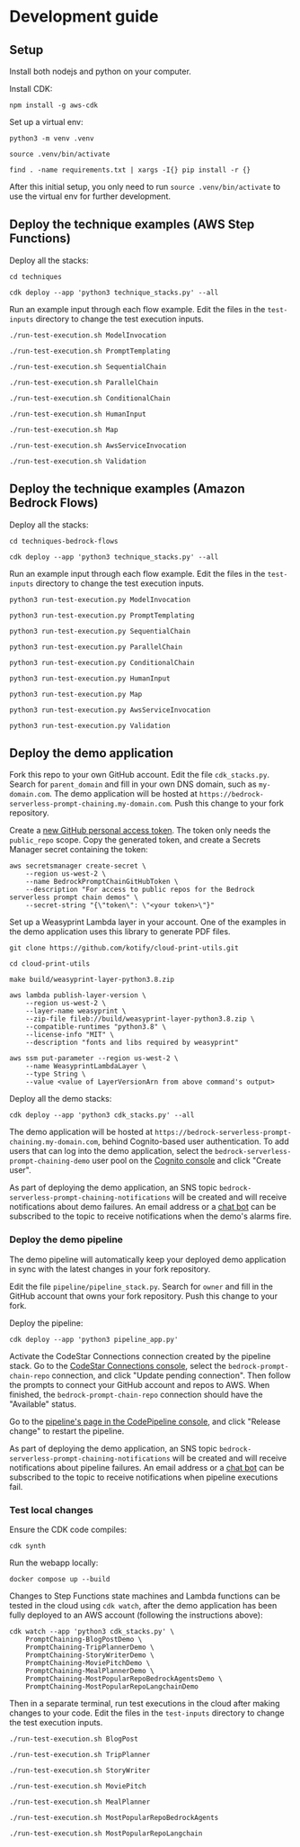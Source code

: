 # Development guide

## Setup

Install both nodejs and python on your computer.

Install CDK:
```
npm install -g aws-cdk
```

Set up a virtual env:
```
python3 -m venv .venv

source .venv/bin/activate

find . -name requirements.txt | xargs -I{} pip install -r {}
```
After this initial setup, you only need to run `source .venv/bin/activate` to use the virtual env for further development.

## Deploy the technique examples (AWS Step Functions)

Deploy all the stacks:
```
cd techniques

cdk deploy --app 'python3 technique_stacks.py' --all
```

Run an example input through each flow example. Edit the files in the `test-inputs` directory to change the test execution inputs.
```
./run-test-execution.sh ModelInvocation

./run-test-execution.sh PromptTemplating

./run-test-execution.sh SequentialChain

./run-test-execution.sh ParallelChain

./run-test-execution.sh ConditionalChain

./run-test-execution.sh HumanInput

./run-test-execution.sh Map

./run-test-execution.sh AwsServiceInvocation

./run-test-execution.sh Validation
```

## Deploy the technique examples (Amazon Bedrock Flows)

Deploy all the stacks:
```
cd techniques-bedrock-flows

cdk deploy --app 'python3 technique_stacks.py' --all
```

Run an example input through each flow example. Edit the files in the `test-inputs` directory to change the test execution inputs.
```
python3 run-test-execution.py ModelInvocation

python3 run-test-execution.py PromptTemplating

python3 run-test-execution.py SequentialChain

python3 run-test-execution.py ParallelChain

python3 run-test-execution.py ConditionalChain

python3 run-test-execution.py HumanInput

python3 run-test-execution.py Map

python3 run-test-execution.py AwsServiceInvocation

python3 run-test-execution.py Validation
```

## Deploy the demo application

Fork this repo to your own GitHub account.
Edit the file `cdk_stacks.py`. Search for `parent_domain` and fill in your own DNS domain, such as `my-domain.com`.
The demo application will be hosted at `https://bedrock-serverless-prompt-chaining.my-domain.com`.
Push this change to your fork repository.

Create a [new GitHub personal access token](https://github.com/settings/tokens/new).
The token only needs the `public_repo` scope.
Copy the generated token, and create a Secrets Manager secret containing the token:
```
aws secretsmanager create-secret \
    --region us-west-2 \
    --name BedrockPromptChainGitHubToken \
    --description "For access to public repos for the Bedrock serverless prompt chain demos" \
    --secret-string "{\"token\": \"<your token>\"}"
```


Set up a Weasyprint Lambda layer in your account. One of the examples in the demo application uses this library to generate PDF files.
```
git clone https://github.com/kotify/cloud-print-utils.git

cd cloud-print-utils

make build/weasyprint-layer-python3.8.zip

aws lambda publish-layer-version \
    --region us-west-2 \
    --layer-name weasyprint \
    --zip-file fileb://build/weasyprint-layer-python3.8.zip \
    --compatible-runtimes "python3.8" \
    --license-info "MIT" \
    --description "fonts and libs required by weasyprint"

aws ssm put-parameter --region us-west-2 \
    --name WeasyprintLambdaLayer \
    --type String \
    --value <value of LayerVersionArn from above command's output>
```

Deploy all the demo stacks:
```
cdk deploy --app 'python3 cdk_stacks.py' --all
```

The demo application will be hosted at `https://bedrock-serverless-prompt-chaining.my-domain.com`,
behind Cognito-based user authentication.
To add users that can log into the demo application, select the `bedrock-serverless-prompt-chaining-demo` user pool on the
[Cognito console](https://us-west-2.console.aws.amazon.com/cognito/v2/idp/user-pools?region=us-west-2)
and click "Create user".

As part of deploying the demo application, an SNS topic `bedrock-serverless-prompt-chaining-notifications`
will be created and will receive notifications about demo failures.
An email address or a [chat bot](https://docs.aws.amazon.com/chatbot/latest/adminguide/setting-up.html)
can be subscribed to the topic to receive notifications when the demo's alarms fire.

### Deploy the demo pipeline

The demo pipeline will automatically keep your deployed demo application in sync with the latest changes in your fork repository.

Edit the file `pipeline/pipeline_stack.py`.
Search for `owner` and fill in the GitHub account that owns your fork repository.
Push this change to your fork.

Deploy the pipeline:
```
cdk deploy --app 'python3 pipeline_app.py'
```

Activate the CodeStar Connections connection created by the pipeline stack.
Go to the [CodeStar Connections console](https://console.aws.amazon.com/codesuite/settings/connections?region=us-west-2),
select the `bedrock-prompt-chain-repo` connection, and click "Update pending connection".
Then follow the prompts to connect your GitHub account and repos to AWS.
When finished, the `bedrock-prompt-chain-repo` connection should have the "Available" status.

Go to the [pipeline's page in the CodePipeline console](https://us-west-2.console.aws.amazon.com/codesuite/codepipeline/pipelines/bedrock-serverless-prompt-chaining-demo/view?region=us-west-2),
and click "Release change" to restart the pipeline.

As part of deploying the demo application, an SNS topic `bedrock-serverless-prompt-chaining-notifications`
will be created and will receive notifications about pipeline failures.
An email address or a [chat bot](https://docs.aws.amazon.com/chatbot/latest/adminguide/setting-up.html)
can be subscribed to the topic to receive notifications when pipeline executions fail.

### Test local changes

Ensure the CDK code compiles:
```
cdk synth
```

Run the webapp locally:
```
docker compose up --build
```

Changes to Step Functions state machines and Lambda functions can be tested in the cloud using `cdk watch`,
after the demo application has been fully deployed to an AWS account (following the instructions above):
```
cdk watch --app 'python3 cdk_stacks.py' \
    PromptChaining-BlogPostDemo \
    PromptChaining-TripPlannerDemo \
    PromptChaining-StoryWriterDemo \
    PromptChaining-MoviePitchDemo \
    PromptChaining-MealPlannerDemo \
    PromptChaining-MostPopularRepoBedrockAgentsDemo \
    PromptChaining-MostPopularRepoLangchainDemo
```

Then in a separate terminal, run test executions in the cloud after making changes to your code.
Edit the files in the `test-inputs` directory to change the test execution inputs.
```
./run-test-execution.sh BlogPost

./run-test-execution.sh TripPlanner

./run-test-execution.sh StoryWriter

./run-test-execution.sh MoviePitch

./run-test-execution.sh MealPlanner

./run-test-execution.sh MostPopularRepoBedrockAgents

./run-test-execution.sh MostPopularRepoLangchain
```
